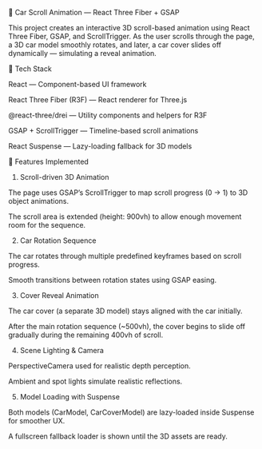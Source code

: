 🚗 Car Scroll Animation — React Three Fiber + GSAP

This project creates an interactive 3D scroll-based animation using React Three Fiber, GSAP, and ScrollTrigger.
As the user scrolls through the page, a 3D car model smoothly rotates, and later, a car cover slides off dynamically — simulating a reveal animation.

🧩 Tech Stack

React — Component-based UI framework

React Three Fiber (R3F) — React renderer for Three.js

@react-three/drei — Utility components and helpers for R3F

GSAP + ScrollTrigger — Timeline-based scroll animations

React Suspense — Lazy-loading fallback for 3D models

🎯 Features Implemented
1. Scroll-driven 3D Animation

The page uses GSAP’s ScrollTrigger to map scroll progress (0 → 1) to 3D object animations.

The scroll area is extended (height: 900vh) to allow enough movement room for the sequence.

2. Car Rotation Sequence

The car rotates through multiple predefined keyframes based on scroll progress.

Smooth transitions between rotation states using GSAP easing.

3. Cover Reveal Animation

The car cover (a separate 3D model) stays aligned with the car initially.

After the main rotation sequence (~500vh), the cover begins to slide off gradually during the remaining 400vh of scroll.

4. Scene Lighting & Camera

PerspectiveCamera used for realistic depth perception.

Ambient and spot lights simulate realistic reflections.

5. Model Loading with Suspense

Both models (CarModel, CarCoverModel) are lazy-loaded inside Suspense for smoother UX.

A fullscreen fallback loader is shown until the 3D assets are ready.